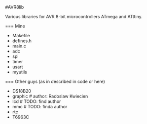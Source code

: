 #AVR8lib

Various libraries for AVR 8-bit microcontrollers ATmega and ATttiny.

=== Mine

- Makefile
- defines.h
- main.c
- adc
- spi
- timer
- usart
- myutils

=== Other guys (as in described in code or here)

- DS18B20
- graphic # author: Radoslaw Kwiecien
- lcd # TODO: find author
- mmc # TODO: finda author
- rtc
- T6963C
